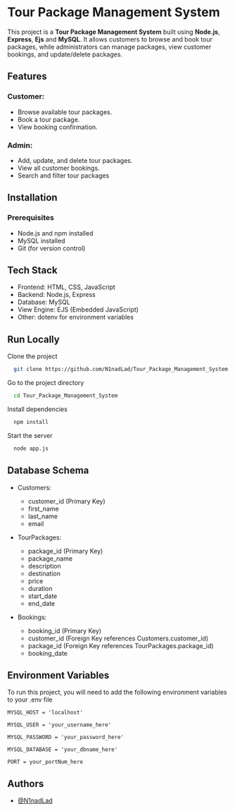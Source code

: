 
# Tour Package Management System

This project is a **Tour Package Management System** built using **Node.js**, **Express**, **Ejs** and **MySQL**. It allows customers to browse and book tour packages, while administrators can manage packages, view customer bookings, and update/delete packages.

## Features

### Customer:
- Browse available tour packages.
- Book a tour package.
- View booking confirmation.

### Admin:
- Add, update, and delete tour packages.
- View all customer bookings.
- Search and filter tour packages

## Installation

### Prerequisites
- Node.js and npm installed
- MySQL installed
- Git (for version control)
## Tech Stack

- Frontend: HTML, CSS, JavaScript
- Backend: Node.js, Express
- Database: MySQL
- View Engine: EJS (Embedded JavaScript)
- Other: dotenv for environment variables


## Run Locally

Clone the project

```bash
  git clone https://github.com/N1nadLad/Tour_Package_Management_System
```

Go to the project directory

```bash
  cd Tour_Package_Management_System
```

Install dependencies

```bash
  npm install
```

Start the server

```bash
  node app.js
```


## Database Schema

- Customers:
    - customer_id (Primary Key)
    - first_name
    - last_name
    - email

 - TourPackages:
    - package_id (Primary Key)
    - package_name
    - description
    - destination
    - price
    - duration
    - start_date
    - end_date

 - Bookings:
    - booking_id (Primary Key)
    - customer_id (Foreign Key references Customers.customer_id)
    - package_id (Foreign Key references TourPackages.package_id)
    - booking_date
## Environment Variables

To run this project, you will need to add the following environment variables to your .env file

`MYSQL_HOST = 'localhost'`

`MYSQL_USER = 'your_username_here'`

`MYSQL_PASSWORD = 'your_password_here'`

`MYSQL_DATABASE = 'your_dbname_here'`

`PORT = your_portNum_here`


## Authors

- [@N1nadLad](https://github.com/N1nadLad)

